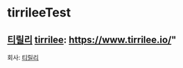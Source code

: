 # tirrileeTest

[티릴리][tirrilee]
[tirrilee]: https://www.tirrilee.io/"
-------------------------------------


회사: [티릴리][tirrilee]

[tirrilee]: https://www.tirrilee.io/ "Go tirrilee"
